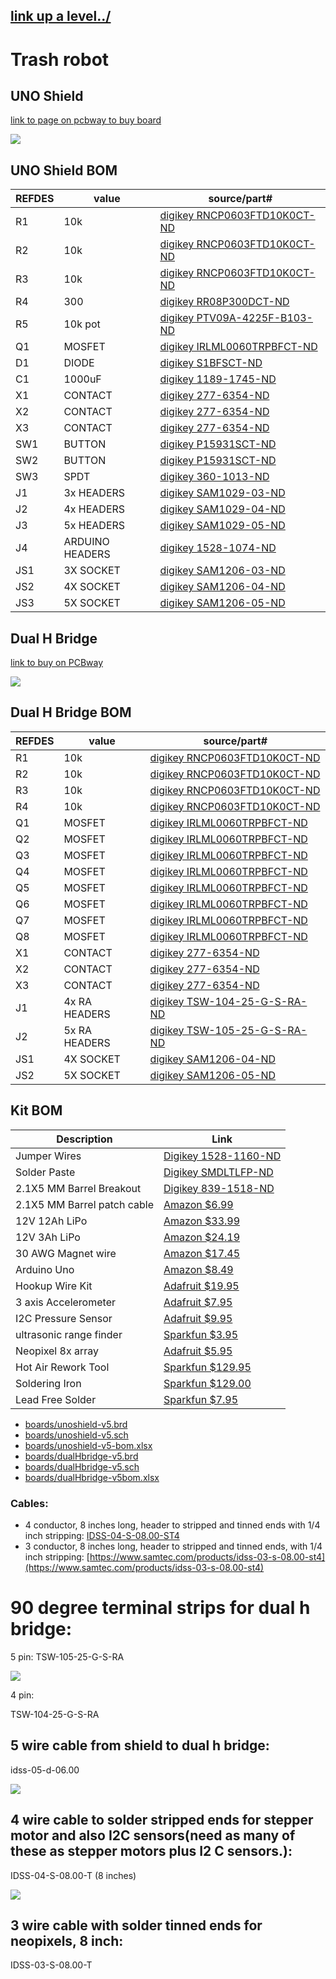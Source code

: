 ## [link up a level../](../)


# Trash robot

## UNO Shield

[link to page on pcbway to buy board](https://www.pcbway.com/project/shareproject/Generic_Trash_Robot_UNO_Shield__V5.html)

![](boards/unoshield.png)

## UNO Shield BOM

| REFDES|value| source/part#| 
|-------|-----|-------------|
|   R1  | 10k | [digikey RNCP0603FTD10K0CT-ND](https://www.digikey.com/product-detail/en/panasonic-electronic-components/ERJ-3EKF3301V/P3.30KHCT-ND/1746762)  | 
|   R2  | 10k | [digikey RNCP0603FTD10K0CT-ND](https://www.digikey.com/product-detail/en/panasonic-electronic-components/ERJ-3EKF3301V/P3.30KHCT-ND/1746762)  | 
|   R3  | 10k | [digikey RNCP0603FTD10K0CT-ND](https://www.digikey.com/product-detail/en/panasonic-electronic-components/ERJ-3EKF3301V/P3.30KHCT-ND/1746762)  | 
|   R4  | 300 | [digikey RR08P300DCT-ND](https://www.digikey.com/product-detail/en/susumu/RR0816P-301-D/RR08P300DCT-ND/432711)  | 
|   R5  |10k pot| [digikey PTV09A-4225F-B103-ND](https://www.digikey.com/product-detail/en/bourns-inc/PTV09A-4225F-B103/PTV09A-4225F-B103-ND/3781155)  | 
|   Q1  |MOSFET| [digikey IRLML0060TRPBFCT-ND](https://www.digikey.com/product-detail/en/infineon-technologies/IRLML0060TRPBF/IRLML0060TRPBFCT-ND/2202229)  | 
|   D1  |DIODE| [digikey S1BFSCT-ND](https://www.digikey.com/product-detail/en/on-semiconductor/S1B/S1BFSCT-ND/965719)  | 
|   C1  |1000uF| [digikey 1189-1745-ND](https://www.digikey.com/product-detail/en/rubycon/35PX1000MEFC10X20/1189-1745-ND/3563769)  | 
|   X1  |CONTACT| [digikey 277-6354-ND](https://www.digikey.com/product-detail/en/phoenix-contact/1984963/277-6354-ND/2513976)  | 
|   X2  |CONTACT| [digikey 277-6354-ND](https://www.digikey.com/product-detail/en/phoenix-contact/1984963/277-6354-ND/2513976)  | 
|   X3  |CONTACT| [digikey 277-6354-ND](https://www.digikey.com/product-detail/en/phoenix-contact/1984963/277-6354-ND/2513976)  | 
|   SW1  |BUTTON| [digikey P15931SCT-ND](https://www.digikey.com/product-detail/en/panasonic-electronic-components/EVQ-11D05B/P15931SCT-ND/3873336)  | 
|   SW2  |BUTTON| [digikey P15931SCT-ND](https://www.digikey.com/product-detail/en/panasonic-electronic-components/EVQ-11D05B/P15931SCT-ND/3873336)  | 
|   SW3  |SPDT| [digikey 360-1013-ND](https://www.digikey.com/product-detail/en/nkk-switches/B13AP/360-1013-ND/379100)  | 
|   J1  |3x HEADERS| [digikey SAM1029-03-ND](https://www.digikey.com/product-detail/en/samtec-inc/TSW-103-07-G-S/SAM1029-03-ND/1101324)| 
|   J2  |4x HEADERS| [digikey SAM1029-04-ND](https://www.digikey.com/product-detail/en/samtec-inc/TSW-104-07-G-S/SAM1029-04-ND/1101323)| 
|   J3  |5x HEADERS| [digikey SAM1029-05-ND](https://www.digikey.com/product-detail/en/samtec-inc/TSW-105-07-G-S/SAM1029-05-ND/1101322)| 
|   J4  |ARDUINO HEADERS| [digikey 1528-1074-ND](https://www.digikey.com/product-detail/en/adafruit-industries-llc/85/1528-1074-ND/5154649)|
|   JS1  |3X SOCKET| [digikey SAM1206-03-ND](https://www.digikey.com/product-detail/en/samtec-inc/SSQ-103-03-T-S/SAM1206-03-ND/1111955)|
|   JS2  |4X SOCKET| [digikey SAM1206-04-ND](https://www.digikey.com/product-detail/en/samtec-inc/SSQ-104-03-T-S/SAM1206-04-ND/1111954)|
|   JS3  |5X SOCKET| [digikey SAM1206-05-ND](https://www.digikey.com/product-detail/en/samtec-inc/SSQ-105-03-T-S/SAM1206-05-ND/1111953)|


## Dual H Bridge

[link to buy on PCBway](https://www.pcbway.com/project/shareproject/Dual_H_Bridge__V_5.html)

![](boards/dualhbridge.png)


## Dual H Bridge BOM

| REFDES|value| source/part#| 
|-------|-----|-------------|
|   R1  | 10k | [digikey RNCP0603FTD10K0CT-ND](https://www.digikey.com/product-detail/en/panasonic-electronic-components/ERJ-3EKF3301V/P3.30KHCT-ND/1746762)  | 
|   R2  | 10k | [digikey RNCP0603FTD10K0CT-ND](https://www.digikey.com/product-detail/en/panasonic-electronic-components/ERJ-3EKF3301V/P3.30KHCT-ND/1746762)  | 
|   R3  | 10k | [digikey RNCP0603FTD10K0CT-ND](https://www.digikey.com/product-detail/en/panasonic-electronic-components/ERJ-3EKF3301V/P3.30KHCT-ND/1746762)  | 
|   R4  | 10k | [digikey RNCP0603FTD10K0CT-ND](https://www.digikey.com/product-detail/en/panasonic-electronic-components/ERJ-3EKF3301V/P3.30KHCT-ND/1746762)  | 
|   Q1  |MOSFET| [digikey IRLML0060TRPBFCT-ND](https://www.digikey.com/product-detail/en/infineon-technologies/IRLML0060TRPBF/IRLML0060TRPBFCT-ND/2202229)  | 
|   Q2  |MOSFET| [digikey IRLML0060TRPBFCT-ND](https://www.digikey.com/product-detail/en/infineon-technologies/IRLML0060TRPBF/IRLML0060TRPBFCT-ND/2202229)  | 
|   Q3  |MOSFET| [digikey IRLML0060TRPBFCT-ND](https://www.digikey.com/product-detail/en/infineon-technologies/IRLML0060TRPBF/IRLML0060TRPBFCT-ND/2202229)  | 
|   Q4  |MOSFET| [digikey IRLML0060TRPBFCT-ND](https://www.digikey.com/product-detail/en/infineon-technologies/IRLML0060TRPBF/IRLML0060TRPBFCT-ND/2202229)  | 
|   Q5  |MOSFET| [digikey IRLML0060TRPBFCT-ND](https://www.digikey.com/product-detail/en/infineon-technologies/IRLML0060TRPBF/IRLML0060TRPBFCT-ND/2202229)  | 
|   Q6  |MOSFET| [digikey IRLML0060TRPBFCT-ND](https://www.digikey.com/product-detail/en/infineon-technologies/IRLML0060TRPBF/IRLML0060TRPBFCT-ND/2202229)  | 
|   Q7  |MOSFET| [digikey IRLML0060TRPBFCT-ND](https://www.digikey.com/product-detail/en/infineon-technologies/IRLML0060TRPBF/IRLML0060TRPBFCT-ND/2202229)  | 
|   Q8  |MOSFET| [digikey IRLML0060TRPBFCT-ND](https://www.digikey.com/product-detail/en/infineon-technologies/IRLML0060TRPBF/IRLML0060TRPBFCT-ND/2202229)  | 
|   X1  |CONTACT| [digikey 277-6354-ND](https://www.digikey.com/product-detail/en/phoenix-contact/1984963/277-6354-ND/2513976)  | 
|   X2  |CONTACT| [digikey 277-6354-ND](https://www.digikey.com/product-detail/en/phoenix-contact/1984963/277-6354-ND/2513976)  | 
|   X3  |CONTACT| [digikey 277-6354-ND](https://www.digikey.com/product-detail/en/phoenix-contact/1984963/277-6354-ND/2513976)  | 
|   J1  |4x RA HEADERS| [digikey TSW-104-25-G-S-RA-ND](https://www.digikey.com/product-detail/en/samtec-inc/TSW-104-25-G-S-RA/TSW-104-25-G-S-RA-ND/7864906)| 
|   J2  |5x RA HEADERS| [digikey TSW-105-25-G-S-RA-ND](https://www.digikey.com/product-detail/en/samtec-inc/TSW-105-25-G-S-RA/TSW-105-25-G-S-RA-ND/2685928)| 
|   JS1  |4X SOCKET| [digikey SAM1206-04-ND](https://www.digikey.com/product-detail/en/samtec-inc/SSQ-104-03-T-S/SAM1206-04-ND/1111954)|
|   JS2  |5X SOCKET| [digikey SAM1206-05-ND](https://www.digikey.com/product-detail/en/samtec-inc/SSQ-105-03-T-S/SAM1206-05-ND/1111953)|

## Kit BOM

|Description|Link|
|-----------|----|
|Jumper Wires|[Digikey 1528-1160-ND](https://www.digikey.com/product-detail/en/adafruit-industries-llc/824/1528-1160-ND/5353620)|
|Solder Paste|[Digikey SMDLTLFP-ND](https://www.digikey.com/product-detail/en/chip-quik-inc/SMDLTLFP/SMDLTLFP-ND/2682721)|
|2.1X5 MM Barrel Breakout|[Digikey 839-1518-ND](https://www.digikey.com/product-detail/en/tensility-international-corp/10-02931/839-1518-ND/9686414)|
|2.1X5 MM Barrel patch cable|[Amazon $6.99](https://www.amazon.com/Valley-Enterprises%C2%AE-2-1mm-5-5mm-Adapter/dp/B00DX72UXW/)|
| 12V 12Ah LiPo|[Amazon $33.99](https://www.amazon.com/gp/product/B00ME3ZH7C/)|
| 12V 3Ah LiPo |[Amazon $24.19](https://www.amazon.com/TalentCell-Rechargeable-3000mAh-Lithium-External/dp/B01M7Z9Z1N/) |
|30 AWG Magnet wire|[Amazon $17.45](https://www.amazon.com/dp/B07SG4CPSF/) |
| Arduino Uno | [Amazon $8.49](https://www.amazon.com/HiLetgo-ATmega328P-Development-Compatible-Microcontroller/dp/B01AR7YJ3O/) |
| Hookup Wire Kit | [Adafruit $19.95](https://www.adafruit.com/product/3111) |
| 3 axis Accelerometer | [Adafruit $7.95](https://www.adafruit.com/product/2019) |
| I2C Pressure Sensor| [Adafruit $9.95](https://www.adafruit.com/product/2651) |
|ultrasonic range finder|[Sparkfun $3.95](https://www.sparkfun.com/products/15569)|
| Neopixel 8x array| [Adafruit $5.95](https://www.adafruit.com/product/1426) |
| Hot Air Rework Tool| [Sparkfun $129.95](https://www.sparkfun.com/products/14557) |
| Soldering Iron| [Sparkfun $129.00](https://www.sparkfun.com/products/14734) |
| Lead Free Solder| [Sparkfun $7.95](https://www.sparkfun.com/products/9325) |


- [boards/unoshield-v5.brd](boards/unoshield-v5.brd)
- [boards/unoshield-v5.sch](boards/unoshield-v5.sch)
- [boards/unoshield-v5-bom.xlsx](boards/unoshield-v5-bom.xlsx)
- [boards/dualHbridge-v5.brd](boards/dualHbridge-v5.brd)
- [boards/dualHbridge-v5.sch](boards/dualHbridge-v5.sch)
- [boards/dualHbridge-v5bom.xlsx](boards/dualHbridge-v5bom.xlsx)

### Cables:

- 4 conductor, 8 inches long, header to stripped and tinned ends with 1/4 inch stripping: [IDSS-04-S-08.00-ST4](https://www.samtec.com/products/idss-04-s-08.00-st4)
- 3 conductor, 8 inches long, header to stripped and tinned ends, with 1/4 inch stripping: [https://www.samtec.com/products/idss-03-s-08.00-st4](https://www.samtec.com/products/idss-03-s-08.00-st4)


# 90 degree terminal strips for dual h bridge:

5 pin:
TSW-105-25-G-S-RA	

![](http://www.hammondbranch.org/trashrobot/uploadimages/image4.PNG)


4 pin:

TSW-104-25-G-S-RA


## 5 wire cable from shield to dual h bridge:

idss-05-d-06.00

![](http://www.hammondbranch.org/trashrobot/uploadimages/image1.PNG)

## 4 wire cable to solder stripped ends for stepper motor and also I2C sensors(need as many of these as stepper motors plus I2 C sensors.):

IDSS-04-S-08.00-T	(8 inches)

![](http://www.hammondbranch.org/trashrobot/uploadimages/image2.PNG)

## 3 wire cable with solder tinned ends for neopixels, 8 inch:

IDSS-03-S-08.00-T




